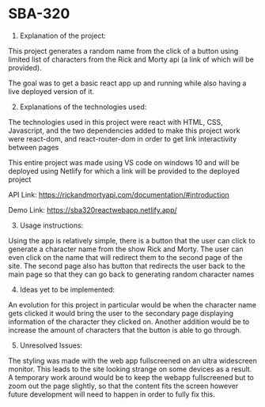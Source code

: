 # SBA-320
1. Explanation of the project:

This project generates a random name from the click of a button using limited list of characters from the Rick and Morty api (a link of which will be provided).

The goal was to get a basic react app up and running while also having a live deployed version of it.

2. Explanations of the technologies used:

The technologies used in this project were react with HTML, CSS, Javascript, and the two dependencies added to make this project work were react-dom, and react-router-dom in order to get link interactivity between pages

This entire project was made using VS code on windows 10 and will be deployed using Netlify for which a link will be provided to the deployed project

API Link: https://rickandmortyapi.com/documentation/#introduction

Demo Link: https://sba320reactwebapp.netlify.app/

3. Usage instructions:

Using the app is relatively simple, there is a button that the user can click to generate a character name from the show Rick and Morty. The user can even click on the name that will redirect them to the second page of the site. The second page also has button that redirects the user back to the main page so that they can go back to generating random character names

4. Ideas yet to be implemented:

An evolution for this project in particular would be when the character name gets clicked it would bring the user to the secondary page displaying information of the character they clicked on. Another addition would be to increase the amount of characters that the button is able to go through.

5. Unresolved Issues:

The styling was made with the web app fullscreened on an ultra widescreen monitor. This leads to the site looking strange on some devices as a result. A temporary work around would be to keep the webapp fullscreened but to zoom out the page slightly, so that the content fits the screen however future development will need to happen in order to fully fix this.